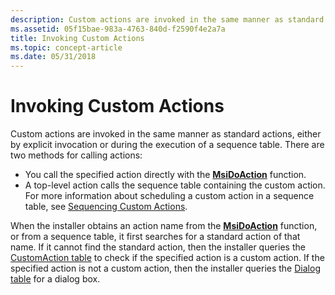 ```yaml
---
description: Custom actions are invoked in the same manner as standard actions, either by explicit invocation or during the execution of a sequence table.
ms.assetid: 05f15bae-983a-4763-840d-f2590f4e2a7a
title: Invoking Custom Actions
ms.topic: concept-article
ms.date: 05/31/2018
---
```


# Invoking Custom Actions

Custom actions are invoked in the same manner as standard actions, either by explicit invocation or during the execution of a sequence table. There are two methods for calling actions:

-   You call the specified action directly with the [**MsiDoAction**](/windows/desktop/api/Msiquery/nf-msiquery-msidoactiona) function.
-   A top-level action calls the sequence table containing the custom action. For more information about scheduling a custom action in a sequence table, see [Sequencing Custom Actions](sequencing-custom-actions.md).

When the installer obtains an action name from the [**MsiDoAction**](/windows/desktop/api/Msiquery/nf-msiquery-msidoactiona) function, or from a sequence table, it first searches for a standard action of that name. If it cannot find the standard action, then the installer queries the [CustomAction table](customaction-table.md) to check if the specified action is a custom action. If the specified action is not a custom action, then the installer queries the [Dialog table](dialog-table.md) for a dialog box.

 

 



